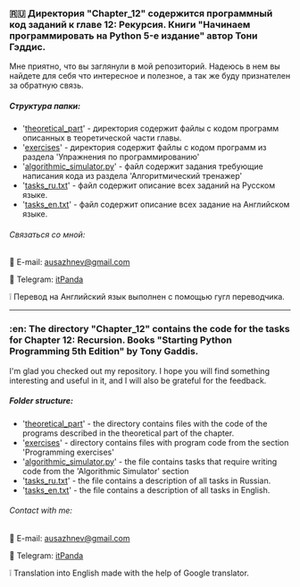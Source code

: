 ### :ru: Директория "Chapter_12" содержится программный код заданий к главе 12: Рекурсия. Книги "Начинаем программировать на Python 5-е издание" автор Тони Гэддис.

Мне приятно, что вы заглянули в мой репозиторий. Надеюсь в нем вы найдете для себя что интересное и полезное, а так же буду признателен за обратную связь.

##### Структура папки:
* '[theoretical_part](https://github.com/itPanda-ru/learning/tree/main/Starting_out_with_Python_5th_Edition/Chapter_12/theoretical_part)' - директория содержит файлы с кодом программ описанных в теоретической части главы.
* '[exercises](https://github.com/itPanda-ru/learning/tree/main/Starting_out_with_Python_5th_Edition/Chapter_12/exercises)' - директория содержит файлы с кодом программ из раздела 'Упражнения по программированию'
* '[algorithmic_simulator.py](https://github.com/WarFish/learning/blob/main/Starting_out_with_Python_5th_Edition/Chapter_11/algorithmic_simulator.py)' - файл содержит задания требующие написания кода из раздела 'Алгоритмический тренажер'
* '[tasks_ru.txt](https://github.com/itPanda-ru/learning/tree/main/Starting_out_with_Python_5th_Edition/Chapter_12/tasks_ru.txt)' - файл содержит описание всех заданий на Русском языке.
* '[tasks_en.txt](https://github.com/itPanda-ru/learning/tree/main/Starting_out_with_Python_5th_Edition/Chapter_12/tasks_en.txt)' - файл содержит описание всех задание на Английском языке.


###### Связаться со мной:
:e-mail: E-mail: [ausazhnev@gmail.com](mailto:ausazhnev@gmail.com)

:scroll: Telegram: [itPanda](https://t.me/itPanda_ru)

:grey_exclamation: Перевод на Английский язык выполнен с помощью гугл переводчика.

___

### :en: The directory "Chapter_12" contains the code for the tasks for Chapter 12: Recursion. Books "Starting Python Programming 5th Edition" by Tony Gaddis.

I'm glad you checked out my repository. I hope you will find something interesting and useful in it, and I will also be grateful for the feedback.

##### Folder structure:
* '[theoretical_part](https://github.com/itPanda-ru/learning/tree/main/Starting_out_with_Python_5th_Edition/Chapter_12/theoretical_part)' - the directory contains files with the code of the programs described in the theoretical part of the chapter.
* '[exercises](https://github.com/itPanda-ru/learning/tree/main/Starting_out_with_Python_5th_Edition/Chapter_12/exercises)' - directory contains files with program code from the section 'Programming exercises'
* '[algorithmic_simulator.py](https://github.com/itPanda-ru/learning/tree/main/Starting_out_with_Python_5th_Edition/Chapter_12/algorithmic_simulator.py)' - the file contains tasks that require writing code from the 'Algorithmic Simulator' section
* '[tasks_ru.txt](https://github.com/itPanda-ru/learning/tree/main/Starting_out_with_Python_5th_Edition/Chapter_12/tasks_ru.txt)' - the file contains a description of all tasks in Russian.
* '[tasks_en.txt](https://github.com/itPanda-ru/learning/tree/main/Starting_out_with_Python_5th_Edition/Chapter_12/tasks_en.txt)' - the file contains a description of all tasks in English.

###### Contact with me:
:e-mail: E-mail: [ausazhnev@gmail.com](mailto:ausazhnev@gmail.com)

:scroll: Telegram: [itPanda](https://t.me/itPanda_ru)

:grey_exclamation: Translation into English made with the help of Google translator.
